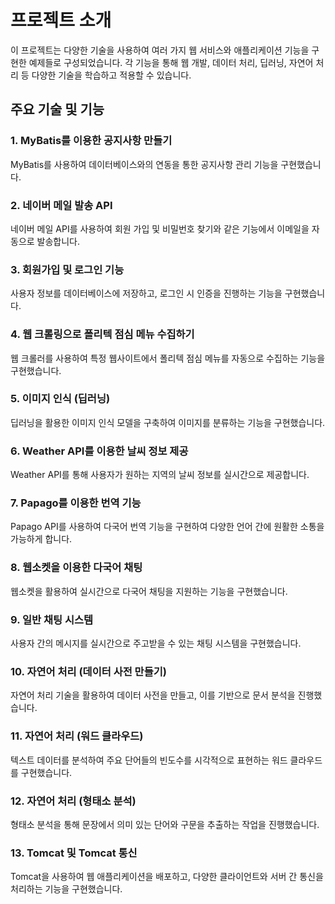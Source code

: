 # 프로젝트 소개

이 프로젝트는 다양한 기술을 사용하여 여러 가지 웹 서비스와 애플리케이션 기능을 구현한 예제들로 구성되었습니다. 각 기능을 통해 웹 개발, 데이터 처리, 딥러닝, 자연어 처리 등 다양한 기술을 학습하고 적용할 수 있습니다.

## 주요 기술 및 기능

### 1. <strong>MyBatis를 이용한 공지사항 만들기</strong>  
MyBatis를 사용하여 데이터베이스와의 연동을 통한 공지사항 관리 기능을 구현했습니다.

### 2. <strong>네이버 메일 발송 API</strong>  
네이버 메일 API를 사용하여 회원 가입 및 비밀번호 찾기와 같은 기능에서 이메일을 자동으로 발송합니다.

### 3. <strong>회원가입 및 로그인 기능</strong>  
사용자 정보를 데이터베이스에 저장하고, 로그인 시 인증을 진행하는 기능을 구현했습니다.

### 4. <strong>웹 크롤링으로 폴리텍 점심 메뉴 수집하기</strong>  
웹 크롤러를 사용하여 특정 웹사이트에서 폴리텍 점심 메뉴를 자동으로 수집하는 기능을 구현했습니다.

### 5. <strong>이미지 인식 (딥러닝)</strong>  
딥러닝을 활용한 이미지 인식 모델을 구축하여 이미지를 분류하는 기능을 구현했습니다.

### 6. <strong>Weather API를 이용한 날씨 정보 제공</strong>  
Weather API를 통해 사용자가 원하는 지역의 날씨 정보를 실시간으로 제공합니다.

### 7. <strong>Papago를 이용한 번역 기능</strong>  
Papago API를 사용하여 다국어 번역 기능을 구현하여 다양한 언어 간에 원활한 소통을 가능하게 합니다.

### 8. <strong>웹소켓을 이용한 다국어 채팅</strong>  
웹소켓을 활용하여 실시간으로 다국어 채팅을 지원하는 기능을 구현했습니다.

### 9. <strong>일반 채팅 시스템</strong>  
사용자 간의 메시지를 실시간으로 주고받을 수 있는 채팅 시스템을 구현했습니다.

### 10. <strong>자연어 처리 (데이터 사전 만들기)</strong>  
자연어 처리 기술을 활용하여 데이터 사전을 만들고, 이를 기반으로 문서 분석을 진행했습니다.

### 11. <strong>자연어 처리 (워드 클라우드)</strong>  
텍스트 데이터를 분석하여 주요 단어들의 빈도수를 시각적으로 표현하는 워드 클라우드를 구현했습니다.

### 12. <strong>자연어 처리 (형태소 분석)</strong>  
형태소 분석을 통해 문장에서 의미 있는 단어와 구문을 추출하는 작업을 진행했습니다.

### 13. <strong>Tomcat 및 Tomcat 통신</strong>  
Tomcat을 사용하여 웹 애플리케이션을 배포하고, 다양한 클라이언트와 서버 간 통신을 처리하는 기능을 구현했습니다.
